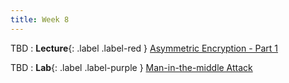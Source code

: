 ```yaml
---
title: Week 8
---
```


TBD
: **Lecture**{: .label .label-red } [Asymmetric Encryption - Part 1](#)

TBD 
: **Lab**{: .label .label-purple } [Man-in-the-middle Attack](#)